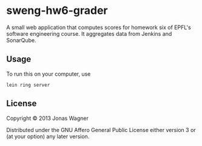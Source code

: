 # sweng-hw6-grader

A small web application that computes scores for homework six of EPFL's
software engineering course. It aggregates data from Jenkins and SonarQube.

## Usage

To run this on your computer, use

    lein ring server

## License

Copyright © 2013 Jonas Wagner

Distributed under the GNU Affero General Public License either version 3 or (at
your option) any later version.
